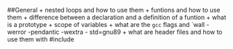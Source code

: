 ##General
	+ nested loops and how to use them
	+ funtions and how to use them
	+ difference between a declaration and a definition of a funtion
	+ what is a prototype
	+ scope of variables
	+ what are the `gcc` flags and `wall -werror -pendantic -wextra - std=gnu89
	+ what are header files and how to use them with #include